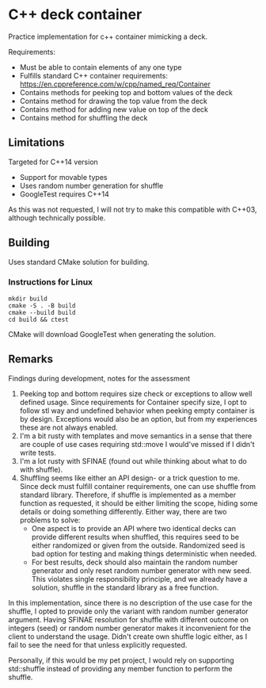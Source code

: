 # C++ deck container

Practice implementation for c++ container mimicking a deck.

Requirements:
- Must be able to contain elements of any one type
- Fulfills standard C++ container requirements: https://en.cppreference.com/w/cpp/named_req/Container
- Contains methods for peeking top and bottom values of the deck
- Contains method for drawing the top value from the deck
- Contains method for adding new value on top of the deck
- Contains method for shuffling the deck

## Limitations

Targeted for C++14 version
- Support for movable types
- Uses random number generation for shuffle
- GoogleTest requires C++14

As this was not requested, I will not try to make this compatible with C++03, although technically possible.

## Building

Uses standard CMake solution for building.

### Instructions for Linux

    mkdir build
    cmake -S . -B build
    cmake --build build
    cd build && ctest

CMake will download GoogleTest when generating the solution.

## Remarks

Findings during development, notes for the assessment

1. Peeking top and bottom requires size check or exceptions to allow well defined usage. Since requirements for Container specify size, I opt to follow stl way and undefined behavior when peeking empty container is by design. Exceptions would also be an option, but from my experiences these are not always enabled.
2. I'm a bit rusty with templates and move semantics in a sense that there are couple of use cases requiring std::move I would've missed if I didn't write tests.
3. I'm a lot rusty with SFINAE (found out while thinking about what to do with shuffle).
4. Shuffling seems like either an API design- or a trick question to me. Since deck must fulfill container requirements, one can use shuffle from standard library. Therefore, if shuffle is implemented as a member function as requested, it should be either limiting the scope, hiding some details or doing something differently. Either way, there are two problems to solve:
    - One aspect is to provide an API where two identical decks can provide different results when shuffled, this requires seed to be either randomized or given from the outside. Randomized seed is bad option for testing and making things deterministic when needed.
    - For best results, deck should also maintain the random number generator and only reset random number generator with new seed. This violates single responsibility principle, and we already have a solution, shuffle in the standard library as a free function.

In this implementation, since there is no description of the use case for the shuffle, I opted to provide only the variant with random number generator argument. Having SFINAE resolution for shuffle with different outcome on integers (seed) or random number generator makes it inconvenient for the client to understand the usage. Didn't create own shuffle logic either, as I fail to see the need for that unless explicitly requested.

Personally, if this would be my pet project, I would rely on supporting std::shuffle instead of providing any member function to perform the shuffle.